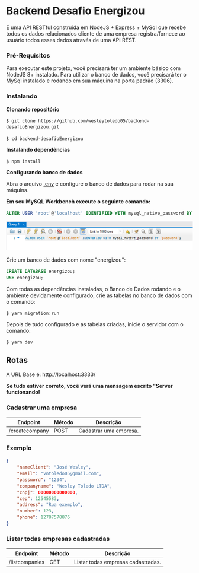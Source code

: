 # Backend Desafio Energizou
É uma API RESTful construída em NodeJS + Express + MySql que recebe todos os dados relacionados cliente de uma empresa registra/fornece ao usuário todos esses dados através de uma API REST.

### Pré-Requisitos

Para executar este projeto, você precisará ter um ambiente básico com NodeJS 8+ instalado. Para utilizar o banco de dados, você precisará ter o MySql instalado e rodando em sua máquina na porta padrão (3306).

### Instalando 

**Clonando repositório**

```
$ git clone https://github.com/wesleytoledo05/backend-desafioEnergizou.git

$ cd backend-desafioEnergizou
```

**Instalando dependências**

```
$ npm install
```

**Configurando banco de dados**

Abra o arquivo [.env](https://github.com/wesleytoledo05/backend-desafioEnergizou/blob/main/.env) e configure o banco de dados para rodar na sua máquina.

**Em seu MySQL Workbench execute o seguinte comando:**
```sql
ALTER USER 'root'@'localhost' IDENTIFIED WITH mysql_native_password BY 'password';
```

![Preview-Screens](https://github.com/wesleytoledo05/backend-desafioEnergizou/blob/main/CorrecaoDeErro.png)

Crie um banco de dados com nome "energizou":
```sql
CREATE DATABASE energizou;
USE energizou;
```

Com todas as dependências instaladas, o Banco de Dados rodando e o ambiente devidamente configurado, crie as tabelas no banco de dados com o comando:

```
$ yarn migration:run
```




Depois de tudo configurado e as tabelas criadas, inicie o servidor com o comando:

```
$ yarn dev
```

## Rotas

A URL Base é: http://localhost:3333/

**Se tudo estiver correto, você verá uma mensagem escrito "Server funcionando!**

### Cadastrar uma empresa

| Endpoint | Método| Descrição |
|----------|--------|------------|
| /createcompany | POST  | Cadastrar uma empresa.|

### Exemplo

```json
{
	"nameClient": "José Wesley",
	"email": "vntoledo05@gmail.com",
	"password": "1234",
	"companyname": "Wesley Toledo LTDA",
	"cnpj": 00000000000000,
	"cep": 12545583,
	"address": "Rua exemplo",
	"number": 123,
	"phone": 12787578876
}
```

### Listar todas empresas cadastradas

| Endpoint | Método| Descrição |
|----------|--------|------------|
| /listcompanies | GET  | Listar todas empresas cadastradas. |
